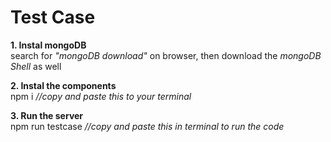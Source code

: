# Test Case

<strong>1. Instal mongoDB</strong><br>
search for <i>"mongoDB download"</i> on browser, then download the <i>mongoDB Shell</i> as well

<strong>2. Instal the components</strong> <br>
npm i <i>//copy and paste this to your terminal</i>

<strong>3. Run the server</strong> <br>
npm run testcase  <i>//copy and paste this in terminal to run the code</i>
